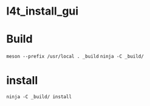 # l4t_install_gui

# Build
`meson --prefix /usr/local . _build`
`ninja -C _build/`
# install
`ninja -C _build/ install`
